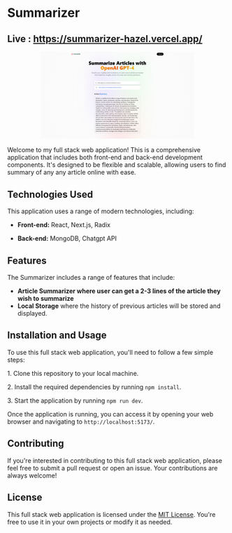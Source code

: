# Summarizer
## Live : https://summarizer-hazel.vercel.app/
<p align="center" >
 <img src="sumz.png" width="70%"> </p>


Welcome to my full stack web application! This is a comprehensive application that includes both front-end and back-end development components. It's designed to be flexible and scalable, allowing users to find summary of any any article online with ease.

## Technologies Used

This application uses a range of modern technologies, including:

- **Front-end:** React, Next.js, Radix

- **Back-end:**  MongoDB, Chatgpt API

## Features

The Summarizer includes a range of features that include:

- **Article Summarizer where user can get a 2-3 lines of the article they wish to summarize**
- **Local Storage** where the history of previous articles will be stored and displayed.
## Installation and Usage

To use this full stack web application, you'll need to follow a few simple steps:

1\. Clone this repository to your local machine.

2\. Install the required dependencies by running `npm install`.

3\. Start the application by running `npm run dev`.

Once the application is running, you can access it by opening your web browser and navigating to `http://localhost:5173/`.

## Contributing

If you're interested in contributing to this full stack web application, please feel free to submit a pull request or open an issue. Your contributions are always welcome!

## License

This full stack web application is licensed under the [MIT License](https://opensource.org/licenses/MIT). You're free to use it in your own projects or modify it as needed.
